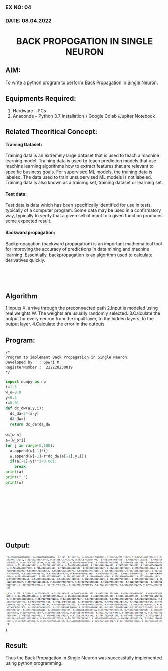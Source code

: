 ### EX NO: 04
### DATE: 08.04.2022
# <p align="center"> BACK PROPOGATION IN SINGLE NEURON</P>

## AIM:
To write a python program to perform Back Propagation in Single Neuron.

## Equipments Required:
1. Hardware – PCs
2. Anaconda – Python 3.7 Installation / Google Colab /Jupiter Notebook

## Related Theoritical Concept:
#### Training Dataset:
Training data is an extremely large dataset that is used to teach a machine learning model. Training data is used to teach prediction models that use machine learning algorithms how to extract features that are relevant to specific business goals. For supervised ML models, the training data is labeled. The data used to train unsupervised ML models is not labeled.
Training data is also known as a training set, training dataset or learning set.

#### Test data:
Test data is data which has been specifically identified for use in tests, typically of a computer program. Some data may be used in a confirmatory way, typically to verify that a given set of input to a given function produces some expected result.

#### Backward propagation:
Backpropagation (backward propagation) is an important mathematical tool for improving the accuracy of predictions in data mining and machine learning. Essentially, backpropagation is an algorithm used to calculate derivatives quickly.

</br>
</br>
</br>

## Algorithm
1.Inputs X, arrive through the preconnected path
2.Input is modeled using real weights W. The weights are usually randomly selected.
3.Calculate the output for every neuron from the input layer, to the hidden layers, to the output layer.
4.Calculate the error in the outputs

## Program:
```
/*
Program to implement Back Propagation in Single Neuron.
Developed by   : Gowri M
RegisterNumber :  212220230019
*/
```

```python
import numpy as np
i=1.5    
w_o=0.8  
y=0.5    
r=0.01   
def dc_dw(a,y,i):
  dc_da=2*(a-y)
  da_dw=i
  return dc_da*da_dw
  
w=[w_o]
a=[w_o*i]
for j in range(0,100):
  a.append(w[-1]*i)
  w.append(w[-1]-r*dc_dw(a[-1],y,i))
  if(a[-1]-y)**2<0.001:
    break
print(a)
print(" ")
print(w)
```
</br>
</br>
</br>
</br>
</br>
</br>
</br>
</br>

## Output:
![output](./static/img/nn4.png))


## Result:
Thus the Back Propagation in Single Neuron was successfully implemented using python programming.
